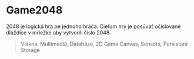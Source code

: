 # Game2048
2048 je logická hra pe jednoho hráča. Cieľom hry je posúvať očíslované dlaždice v mriežke aby vytvorili číslo 2048.
  > Vlákna,
  > Multimediá,
  > Databáza,
  > 2D Game Canvas,
  > Sensors,
  > Persistant Storage
